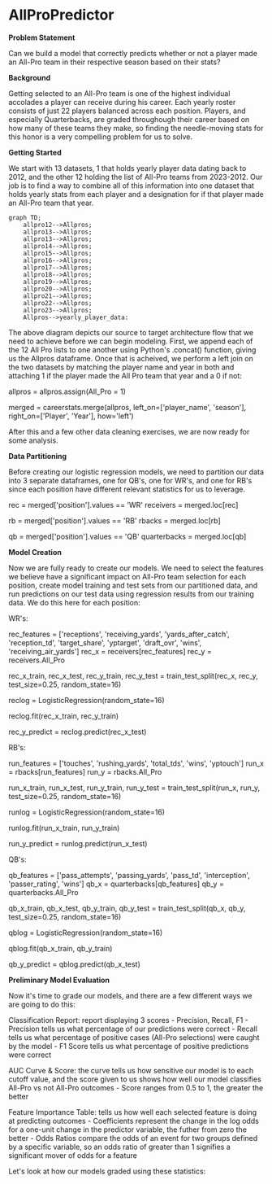 # AllProPredictor

**Problem Statement**

Can we build a model that correctly predicts whether or not a player made an All-Pro team in their respective season based on their stats?

**Background**

Getting selected to an All-Pro team is one of the highest individual accolades a player can receive during his career. Each yearly roster consists of just 22 players balanced across each position. Players, and especially Quarterbacks, are graded throughough their career based on how many of these teams they make, so finding the needle-moving stats for this honor is a very compelling problem for us to solve.

**Getting Started**

We start with 13 datasets, 1 that holds yearly player data dating back to 2012, and the other 12 holding the list of All-Pro teams from 2023-2012. Our job is to find a way to combine all of this information into one dataset that holds yearly stats from each player and a designation for if that player made an All-Pro team that year.

```mermaid
graph TD;
    allpro12-->Allpros;
    allpro13-->Allpros;
    allpro13-->Allpros;
    allpro14-->Allpros;
    allpro15-->Allpros;
    allpro16-->Allpros;
    allpro17-->Allpros;
    allpro18-->Allpros;
    allpro19-->Allpros;
    allpro20-->Allpros;
    allpro21-->Allpros;
    allpro22-->Allpros;
    allpro23-->Allpros;
    Allpros-->yearly_player_data:
```

The above diagram depicts our source to target architecture flow that we need to achieve before we can begin modeling. First, we append each of the 12 All Pro lists to one another using Python's .concat() function, giving us the Allpros dataframe. Once that is acheived, we perform a left join on the two datasets by matching the player name and year in both and attaching 1 if the player made the All Pro team that year and a 0 if not: 

allpros = allpros.assign(All_Pro = 1)

merged = careerstats.merge(allpros, left_on=['player_name', 'season'], right_on=['Player', 'Year'], how='left')

After this and a few other data cleaning exercises, we are now ready for some analysis.

**Data Partitioning**

Before creating our logistic regression models, we need to partition our data into 3 separate dataframes, one for QB's, one for WR's, and one for RB's since each position have different relevant statistics for us to leverage.

rec = merged['position'].values == 'WR'
receivers = merged.loc[rec]

rb = merged['position'].values == 'RB'
rbacks = merged.loc[rb]

qb = merged['position'].values == 'QB'
quarterbacks = merged.loc[qb]

**Model Creation**

Now we are fully ready to create our models. We need to select the features we believe have a significant impact on All-Pro team selection for each position, create model training and test sets from our partitioned data, and run predictions on our test data using regression results from our training data. We do this here for each position:

WR's: 

rec_features = ['receptions', 'receiving_yards', 'yards_after_catch', 'reception_td', 'target_share', 'yptarget', 'draft_ovr', 'wins', 'receiving_air_yards']
rec_x = receivers[rec_features]
rec_y = receivers.All_Pro

rec_x_train, rec_x_test, rec_y_train, rec_y_test = train_test_split(rec_x, rec_y, test_size=0.25, random_state=16)

reclog = LogisticRegression(random_state=16)

reclog.fit(rec_x_train, rec_y_train)

rec_y_predict = reclog.predict(rec_x_test)

RB's:

run_features = ['touches', 'rushing_yards', 'total_tds', 'wins', 'yptouch']
run_x = rbacks[run_features]
run_y = rbacks.All_Pro

run_x_train, run_x_test, run_y_train, run_y_test = train_test_split(run_x, run_y, test_size=0.25, random_state=16)

runlog = LogisticRegression(random_state=16)

runlog.fit(run_x_train, run_y_train)

run_y_predict = runlog.predict(run_x_test)

QB's:

qb_features = ['pass_attempts', 'passing_yards', 'pass_td', 'interception', 'passer_rating', 'wins']
qb_x = quarterbacks[qb_features]
qb_y = quarterbacks.All_Pro

qb_x_train, qb_x_test, qb_y_train, qb_y_test = train_test_split(qb_x, qb_y, test_size=0.25, random_state=16)

qblog = LogisticRegression(random_state=16)

qblog.fit(qb_x_train, qb_y_train)

qb_y_predict = qblog.predict(qb_x_test)


**Preliminary Model Evaluation**

Now it's time to grade our models, and there are a few different ways we are going to do this:

Classification Report: report displaying 3 scores - Precision, Recall, F1
    - Precision tells us what percentage of our predictions were correct
    - Recall tells us what percentage of positive cases (All-Pro selections) were caught by the model
    - F1 Score tells us what percentage of positive predictions were correct

AUC Curve & Score: the curve tells us how sensitive our model is to each cutoff value, and the score given to us shows how well our model classifies All-Pro vs not All-Pro outcomes
    - Score ranges from 0.5 to 1, the greater the better

Feature Importance Table: tells us how well each selected feature is doing at predicting outcomes
    - Coefficients represent the change in the log odds for a one-unit change in the predictor variable, the futher from zero the better
    - Odds Ratios compare the odds of an event for two groups defined by a specific variable, so an odds ratio of greater than 1 signifies a significant mover of odds for a feature

Let's look at how our models graded using these statistics:


    
  
   
   
   

